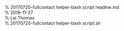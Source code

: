 % 20170720-fullcontact helper-bash script readme.md 	
% 2019-11-27 	
% Lal Thomas 	
% 20170720-fullcontact helper-bash script.sh 	
	
